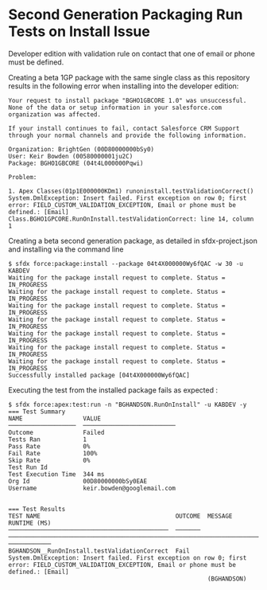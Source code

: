 # Second Generation Packaging Run Tests on Install Issue

Developer edition with validation rule on contact that one of email or phone must be defined.

Creating a beta 1GP package with the same single class as this repository results in the following error when installing into the developer edition:

````
Your request to install package "BGHO1GBCORE 1.0" was unsuccessful. None of the data or setup information in your salesforce.com organization was affected.

If your install continues to fail, contact Salesforce CRM Support through your normal channels and provide the following information.

Organization: BrightGen (00D80000000bSy0)
User: Keir Bowden (00580000001ju2C)
Package: BGHO1GBCORE (04t4L000000Pqwi)

Problem:

1. Apex Classes(01p1E000000KDm1) runoninstall.testValidationCorrect()
System.DmlException: Insert failed. First exception on row 0; first error: FIELD_CUSTOM_VALIDATION_EXCEPTION, Email or phone must be defined.: [Email]
Class.BGHO1GPCORE.RunOnInstall.testValidationCorrect: line 14, column 1
````
Creating a beta second generation package, as detailed in sfdx-project.json and installing via the command line

````
$ sfdx force:package:install --package 04t4X000000Wy6fQAC -w 30 -u KABDEV
Waiting for the package install request to complete. Status = IN_PROGRESS
Waiting for the package install request to complete. Status = IN_PROGRESS
Waiting for the package install request to complete. Status = IN_PROGRESS
Waiting for the package install request to complete. Status = IN_PROGRESS
Waiting for the package install request to complete. Status = IN_PROGRESS
Waiting for the package install request to complete. Status = IN_PROGRESS
Waiting for the package install request to complete. Status = IN_PROGRESS
Successfully installed package [04t4X000000Wy6fQAC]
````

Executing the test from the installed package fails as expected :

````
$ sfdx force:apex:test:run -n "BGHANDSON.RunOnInstall" -u KABDEV -y
=== Test Summary
NAME                 VALUE
───────────────────  ──────────────────────────
Outcome              Failed
Tests Ran            1
Pass Rate            0%
Fail Rate            100%
Skip Rate            0%
Test Run Id
Test Execution Time  344 ms
Org Id               00D80000000bSy0EAE
Username             keir.bowden@googlemail.com


=== Test Results
TEST NAME                                      OUTCOME  MESSAGE                                                                                                                                                 RUNTIME (MS)
─────────────────────────────────────────────  ───────  ──────────────────────────────────────────────────────────────────────────────────────────────────────────────────────────────────────────────────────  ────────────
BGHANDSON__RunOnInstall.testValidationCorrect  Fail     System.DmlException: Insert failed. First exception on row 0; first error: FIELD_CUSTOM_VALIDATION_EXCEPTION, Email or phone must be defined.: [Email]
                                                        (BGHANDSON)
````